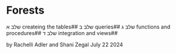 # Forests
שלב א createing the tables##
שלב ב queries##
שלב ג functions and procedures##
שלב ד integration and views##

by Rachelli Adler and Shani Zegal
July 22 2024 
